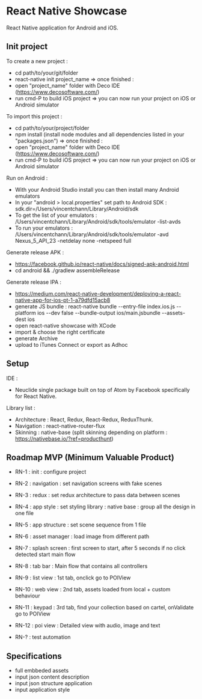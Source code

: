 # React Native Showcase

React Native application for Android and iOS.

## Init project

To create a new project :
- cd path/to/your/git/folder
- react-native init project_name
=> once finished :
- open "project_name" folder with Deco IDE (https://www.decosoftware.com/)
- run cmd-P to build iOS project
=> you can now run your project on iOS or Android simulator

To import this project :
- cd path/to/your/project/folder
- npm install (install node modules and all dependencies listed in your "packages.json")
=> once finished :
- open "project_name" folder with Deco IDE (https://www.decosoftware.com/)
- run cmd-P to build iOS project
=> you can now run your project on iOS or Android simulator

Run on Android :
- With your Android Studio install you can then install many Android emulators
- In your "android > local.properties" set path to Android SDK : sdk.dir=/Users/vincentchann/Library/Android/sdk
- To get the list of your emulators : /Users/vincentchann/Library/Android/sdk/tools/emulator -list-avds
- To run your emulators : /Users/vincentchann/Library/Android/sdk/tools/emulator -avd Nexus_5_API_23 -netdelay none -netspeed full

Generate release APK :
- https://facebook.github.io/react-native/docs/signed-apk-android.html
- cd android && ./gradlew assembleRelease

Generate release IPA :
- https://medium.com/react-native-development/deploying-a-react-native-app-for-ios-pt-1-a79dfd15acb8
- generate JS bundle : react-native bundle --entry-file index.ios.js --platform ios --dev false --bundle-output ios/main.jsbundle --assets-dest ios
- open react-native showcase with XCode
- import & choose the right certificate
- generate Archive
- upload to iTunes Connect or export as Adhoc

## Setup

IDE :
- Neuclide single package built on top of Atom by Facebook specifically for React Native.

Library list :
- Architecture : React, Redux, React-Redux, ReduxThunk.
- Navigation : react-native-router-flux
- Skinning : native-base (split skinning depending on platform : https://nativebase.io/?ref=producthunt)

## Roadmap MVP (Minimum Valuable Product)

- RN-1 : init : configure project
- RN-2 : navigation : set navigation screens with fake scenes
- RN-3 : redux : set redux architecture to pass data between scenes
- RN-4 : app style : set styling library : native base : group all the design in one file
- RN-5 : app structure : set scene sequence from 1 file
- RN-6 : asset manager : load image from different path

- RN-7 : splash screen : first screen to start, after 5 seconds if no click detected start main flow
- RN-8 : tab bar : Main flow that contains all controllers
- RN-9 : list view : 1st tab, onclick go to POIView
- RN-10 : web view : 2nd tab, assets loaded from local + custom behaviour
- RN-11 : keypad : 3rd tab, find your collection based on cartel, onValidate go to POIView
- RN-12 : poi view : Detailed view with audio, image and text

- RN-? : test automation

## Specifications

- full embbeded assets
- input json content description
- input json structure application
- input application style
